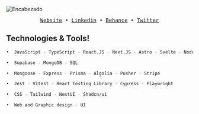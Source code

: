 ![Encabezado](https://res.cloudinary.com/dhpxqwsym/image/upload/v1695400996/portfolio/Github_oba0eu.png)

<div align='center'>
  <samp>
    <a href='https://dpg-code.vercel.app'>Website</a> •
    <a href='https://www.linkedin.com/in/daniel-prieto-dpg'>Linkedin</a> •
    <a href='https://www.behance.net/danielprieto7'>Behance</a> •
    <a href='https://twitter.com/DanielPriGa'>Twitter</a>
  </samp>
</div>

## Technologies & Tools!
```bash
•  JavaScript - TypeScript - React.JS - Next.JS - Astro - Svelte - Node.JS - Python

•  Supabase - MongoDB - SQL

•  Mongoose - Express - Prisma - Algolia - Pusher - Stripe

•  Jest - Vitest - React Testing Library - Cypress - Playwright

•  CSS - Tailwind - NextUI - Shadcn/ui

•  Web and Graphic design - UI
```

